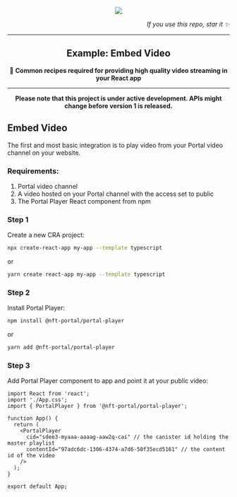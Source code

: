 <p align="center">
  <img src="https://user-images.githubusercontent.com/18316594/159810202-2b70920c-7fe1-4689-a1d5-e6571433395e.png" />
</p>

<p align="right">
  <i>If you use this repo, star it ✨</i>
</p>

---

<h2 align="center">Example: Embed Video</h2>
<p align="center">🎥 <b>Common recipes required for providing high quality video streaming in your React app</b></p>

---

<p align="center">
  <b>Please note that this project is under active development. APIs might change before version 1 is released.</b>
</p>

## Embed Video

The first and most basic integration is to play video from your Portal video channel on your website.

### Requirements:

1. Portal video channel
2. A video hosted on your Portal channel with the access set to public
3. The Portal Player React component from npm

### Step 1

Create a new CRA project:

```sh
npx create-react-app my-app --template typescript
```

or

```sh
yarn create react-app my-app --template typescript
```

### Step 2

Install Portal Player:

```sh
npm install @nft-portal/portal-player
```

or

```sh
yarn add @nft-portal/portal-player
```

### Step 3

Add Portal Player component to app and point it at your public video:

```tsx
import React from 'react';
import './App.css';
import { PortalPlayer } from '@nft-portal/portal-player';

function App() {
  return (
    <PortalPlayer
      cid="sdee3-myaaa-aaaag-aaw2q-cai" // the canister id holding the master playlist
      contentId="97adc6dc-1306-4374-a7d6-50f35ecd5161" // the content id of the video
    />
  );
}

export default App;
```
